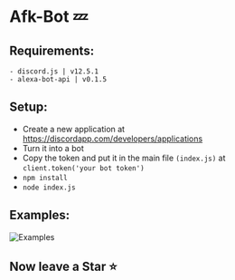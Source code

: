 # Afk-Bot 💤


## Requirements:
```
- discord.js | v12.5.1
- alexa-bot-api | v0.1.5
```

## Setup:
- Create a new application at https://discordapp.com/developers/applications
- Turn it into a bot
- Copy the token and put it in the main file `(index.js)` at `client.token('your bot token')`
- `npm install`
- `node index.js`

## Examples:
![Examples](https://cdn.discordapp.com/attachments/765961195747672095/804850236023242782/20210130_010406.png)



## Now leave a Star ⭐ 
